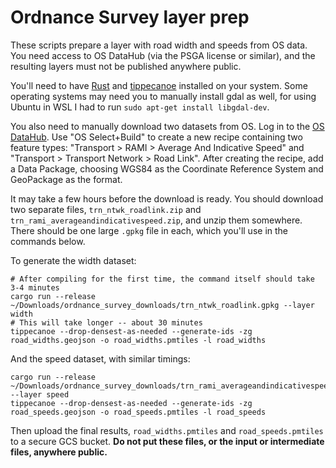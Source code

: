 # Ordnance Survey layer prep

These scripts prepare a layer with road width and speeds from OS data. You need
access to OS DataHub (via the PSGA license or similar), and the resulting
layers must not be published anywhere public.

You'll need to have [Rust](https://www.rust-lang.org/tools/install) and
[tippecanoe](https://github.com/felt/tippecanoe) installed on your system.
Some operating systems may need you to manually install gdal as well, for using Ubuntu in WSL I had to run `sudo apt-get install libgdal-dev`.

You also need to manually download two datasets from OS. Log in to the [OS
DataHub](https://osdatahub.os.uk). Use "OS Select+Build" to create a new recipe
containing two feature types: "Transport > RAMI > Average And Indicative Speed"
and "Transport > Transport Network > Road Link". After creating the recipe, add
a Data Package, choosing WGS84 as the Coordinate Reference System and
GeoPackage as the format.

It may take a few hours before the download is ready. You should download two
separate files, `trn_ntwk_roadlink.zip` and
`trn_rami_averageandindicativespeed.zip`, and unzip them somewhere. There
should be one large `.gpkg` file in each, which you'll use in the commands
below.

To generate the width dataset:

```
# After compiling for the first time, the command itself should take 3-4 minutes
cargo run --release ~/Downloads/ordnance_survey_downloads/trn_ntwk_roadlink.gpkg --layer width
# This will take longer -- about 30 minutes
tippecanoe --drop-densest-as-needed --generate-ids -zg road_widths.geojson -o road_widths.pmtiles -l road_widths
```

And the speed dataset, with similar timings:

```
cargo run --release ~/Downloads/ordnance_survey_downloads/trn_rami_averageandindicativespeed.gpkg --layer speed
tippecanoe --drop-densest-as-needed --generate-ids -zg road_speeds.geojson -o road_speeds.pmtiles -l road_speeds
```

Then upload the final results, `road_widths.pmtiles` and `road_speeds.pmtiles`
to a secure GCS bucket. **Do not put these files, or the input or intermediate
files, anywhere public.**
